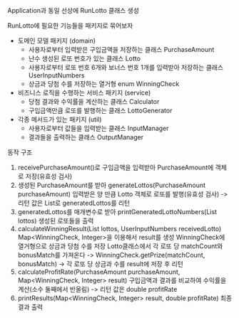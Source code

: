 Application과 동일 선상에 RunLotto 클래스 생성

RunLotto에 필요한 기능들을 패키지로 묶어보자

- 도메인 모델 패키지 (domain)
    - 사용자로부터 입력받은 구입금액을 저장하는 클래스 PurchaseAmount
    - 난수 생성된 로또 번호가 있는 클래스 Lotto
    - 사용자로부터 로또 번호 6개와 보너스 번호 1개를 입력받아 저장하는 클래스 UserInputNumbers
    - 상금과 당첨 수를 저장하는 열거형 enum WinningCheck
- 비즈니스 로직을 수행하는 서비스 패키지 (service)
    - 당첨 결과와 수익률을 계산하는 클래스 Calculator
    - 구입금액만큼 로또를 발행하는 클래스 LottoGenerator
- 각종 메서드가 있는 패키지 (util)
    - 사용자로부터 값들을 입력받는 클래스 InputManager
    - 결과들을 출력하는 클래스 OutputManager

동작 구조

1. receivePurchaseAmount()로 구입금액을 입력받아 PurchaseAmount에 객체로 저장(유효성 검사)
2. 생성된 PurchaseAmount를 받아 generateLottos(PurchaseAmount purchaseAmount)
   입력받은 양 만큼 Lotto 객체로 로또를 발행(유효성 검사) -> 리턴 값은 List<Lotto>로 generatedLottos를 리턴
3. generatedLottos를 매개변수로 받아 printGeneratedLottoNumbers(List<Lotto> lottos) 생성된 로또들을 출력
4. calculateWinningResult(List<Lotto> lottos, UserInputNumbers receivedLotto)
   Map<WinningCheck, Integer>을 이용해서 result를 생성 WinningCheck에 열거형으로 상금과 당첨 수를 저장
   Lotto클래스에서 각 로또 당 matchCount와 bonusMatch를 가져온다 -> WinningCheck.getPrize(matchCount, bonusMatch)
   -> 각 로또 당 상금과 수를 result에 저장 후 리턴
5. calculateProfitRate(PurchaseAmount purchaseAmount, Map<WinningCheck, Integer> result)
   구입금액과 결과를 비교하여 수익률을 계산(소수 둘째에서 반올림) -> 리턴 값은 double profitRate
6. printResults(Map<WinningCheck, Integer> result, double profitRate) 최종 결과 출력

